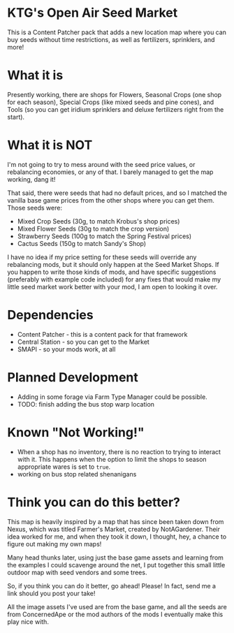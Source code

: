 # KTG's Open Air Seed Market

This is a Content Patcher pack that adds a new location map where you can buy seeds without time restrictions, as well as fertilizers, sprinklers, and more!

# What it is

Presently working, there are shops for Flowers, Seasonal Crops (one shop for each season), Special Crops (like mixed seeds and pine cones), and Tools (so you can get iridium sprinklers and deluxe fertilizers right from the start).

# What it is NOT

I'm not going to try to mess around with the seed price values, or rebalancing economies, or any of that. I barely managed to get the map working, dang it!

That said, there were seeds that had no default prices, and so I matched the vanilla base game prices from the other shops where you can get them. Those seeds were: 

- Mixed Crop Seeds (30g, to match Krobus's shop prices)
- Mixed Flower Seeds (30g to match the crop version)
- Strawberry Seeds (100g to match the Spring Festival prices)
- Cactus Seeds (150g to match Sandy's Shop)

I have no idea if my price setting for these seeds will override any rebalancing mods, but it should only happen at the Seed Market Shops. If you happen to write those kinds of mods, and have specific suggestions (preferably with example code included) for any fixes that would make my little seed market work better with your mod, I am open to looking it over. 

# Dependencies

- Content Patcher - this is a content pack for that framework
- Central Station - so you can get to the Market
- SMAPI - so your mods work, at all

# Planned Development

- Adding in some forage via Farm Type Manager could be possible.
- TODO: finish adding the bus stop warp location

# Known "Not Working!"

- When a shop has no inventory, there is no reaction to trying to interact with it. This happens when the option to limit the shops to season appropriate wares is set to `true`.
- working on bus stop related shenanigans

# Think you can do this better?

This map is heavily inspired by a map that has since been taken down from Nexus, which was titled Farmer's Market, created by NotAGardener. Their idea worked for me, and when they took it down, I thought, hey, a chance to figure out making my own maps! 

Many head thunks later, using just the base game assets and learning from the examples I could scavenge around the net, I put together this small little outdoor map with seed vendors and some trees. 

So, if you think you can do it better, go ahead! Please! In fact, send me a link should you post your take! 


All the image assets I've used are from the base game, and all the seeds are from ConcernedApe or the mod authors of the mods I eventually make this play nice with. 
